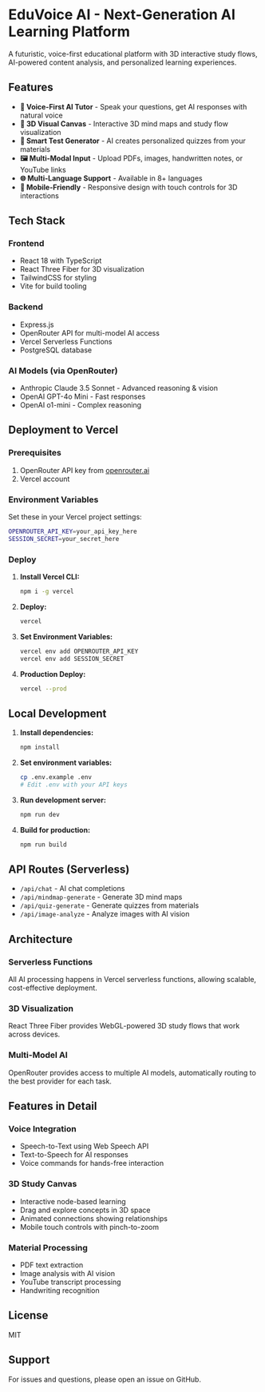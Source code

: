 # EduVoice AI - Next-Generation AI Learning Platform

A futuristic, voice-first educational platform with 3D interactive study flows, AI-powered content analysis, and personalized learning experiences.

## Features

- **🎤 Voice-First AI Tutor** - Speak your questions, get AI responses with natural voice
- **🧊 3D Visual Canvas** - Interactive 3D mind maps and study flow visualization
- **📝 Smart Test Generator** - AI creates personalized quizzes from your materials
- **🖼️ Multi-Modal Input** - Upload PDFs, images, handwritten notes, or YouTube links
- **🌐 Multi-Language Support** - Available in 8+ languages
- **📱 Mobile-Friendly** - Responsive design with touch controls for 3D interactions

## Tech Stack

### Frontend
- React 18 with TypeScript
- React Three Fiber for 3D visualization
- TailwindCSS for styling
- Vite for build tooling

### Backend
- Express.js
- OpenRouter API for multi-model AI access
- Vercel Serverless Functions
- PostgreSQL database

### AI Models (via OpenRouter)
- Anthropic Claude 3.5 Sonnet - Advanced reasoning & vision
- OpenAI GPT-4o Mini - Fast responses
- OpenAI o1-mini - Complex reasoning

## Deployment to Vercel

### Prerequisites
1. OpenRouter API key from [openrouter.ai](https://openrouter.ai/keys)
2. Vercel account

### Environment Variables

Set these in your Vercel project settings:

```bash
OPENROUTER_API_KEY=your_api_key_here
SESSION_SECRET=your_secret_here
```

### Deploy

1. **Install Vercel CLI:**
   ```bash
   npm i -g vercel
   ```

2. **Deploy:**
   ```bash
   vercel
   ```

3. **Set Environment Variables:**
   ```bash
   vercel env add OPENROUTER_API_KEY
   vercel env add SESSION_SECRET
   ```

4. **Production Deploy:**
   ```bash
   vercel --prod
   ```

## Local Development

1. **Install dependencies:**
   ```bash
   npm install
   ```

2. **Set environment variables:**
   ```bash
   cp .env.example .env
   # Edit .env with your API keys
   ```

3. **Run development server:**
   ```bash
   npm run dev
   ```

4. **Build for production:**
   ```bash
   npm run build
   ```

## API Routes (Serverless)

- `/api/chat` - AI chat completions
- `/api/mindmap-generate` - Generate 3D mind maps
- `/api/quiz-generate` - Generate quizzes from materials
- `/api/image-analyze` - Analyze images with AI vision

## Architecture

### Serverless Functions
All AI processing happens in Vercel serverless functions, allowing scalable, cost-effective deployment.

### 3D Visualization
React Three Fiber provides WebGL-powered 3D study flows that work across devices.

### Multi-Model AI
OpenRouter provides access to multiple AI models, automatically routing to the best provider for each task.

## Features in Detail

### Voice Integration
- Speech-to-Text using Web Speech API
- Text-to-Speech for AI responses
- Voice commands for hands-free interaction

### 3D Study Canvas
- Interactive node-based learning
- Drag and explore concepts in 3D space
- Animated connections showing relationships
- Mobile touch controls with pinch-to-zoom

### Material Processing
- PDF text extraction
- Image analysis with AI vision
- YouTube transcript processing
- Handwriting recognition

## License

MIT

## Support

For issues and questions, please open an issue on GitHub.
